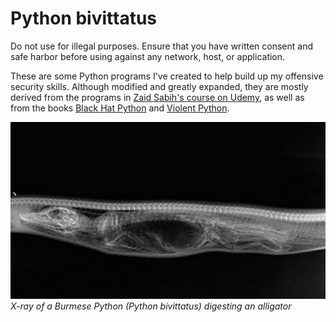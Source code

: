 # Python bivittatus

Do not use for illegal purposes. Ensure that you have written consent and safe harbor before using against any network, host, or application.

These are some Python programs I've created to help build up my offensive security skills. Although modified and greatly expanded, they are mostly derived from the programs in [Zaid Sabih's course on Udemy](https://www.udemy.com/course/learn-python-and-ethical-hacking-from-scratch/), as well as from the books [Black Hat Python](https://www.amazon.com/Black-Hat-Python-Programming-Pentesters/dp/1593275900) and [Violent Python](https://www.amazon.com/Violent-Python-Cookbook-Penetration-Engineers-ebook/dp/B00ABY67JS/ref=sr_1_1?dchild=1&keywords=violent+python&qid=1590676538&s=books&sr=1-1).

![Python eating alligator](/python.jpg)
*X-ray of a Burmese Python (Python bivittatus) digesting an alligator*

